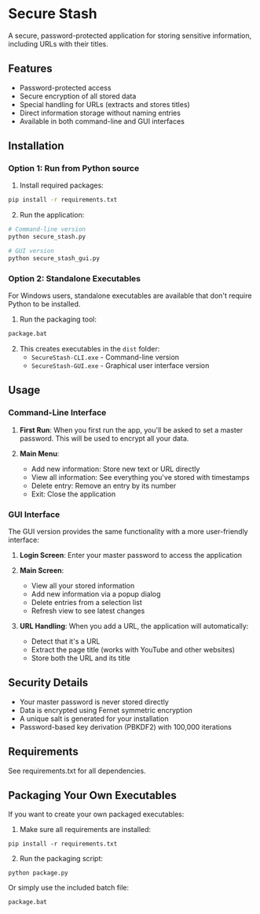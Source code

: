 # Secure Stash

A secure, password-protected application for storing sensitive information, including URLs with their titles.

## Features

- Password-protected access
- Secure encryption of all stored data
- Special handling for URLs (extracts and stores titles)
- Direct information storage without naming entries
- Available in both command-line and GUI interfaces

## Installation

### Option 1: Run from Python source

1. Install required packages:

```bash
pip install -r requirements.txt
```

2. Run the application:

```bash
# Command-line version
python secure_stash.py

# GUI version
python secure_stash_gui.py
```

### Option 2: Standalone Executables

For Windows users, standalone executables are available that don't require Python to be installed.

1. Run the packaging tool:
```bash
package.bat
```

2. This creates executables in the `dist` folder:
   - `SecureStash-CLI.exe` - Command-line version
   - `SecureStash-GUI.exe` - Graphical user interface version

## Usage

### Command-Line Interface

1. **First Run**: When you first run the app, you'll be asked to set a master password. This will be used to encrypt all your data.

2. **Main Menu**:
   - Add new information: Store new text or URL directly
   - View all information: See everything you've stored with timestamps
   - Delete entry: Remove an entry by its number
   - Exit: Close the application

### GUI Interface

The GUI version provides the same functionality with a more user-friendly interface:

1. **Login Screen**: Enter your master password to access the application
2. **Main Screen**: 
   - View all your stored information
   - Add new information via a popup dialog
   - Delete entries from a selection list
   - Refresh view to see latest changes

3. **URL Handling**: When you add a URL, the application will automatically:
   - Detect that it's a URL
   - Extract the page title (works with YouTube and other websites)
   - Store both the URL and its title

## Security Details

- Your master password is never stored directly
- Data is encrypted using Fernet symmetric encryption
- A unique salt is generated for your installation
- Password-based key derivation (PBKDF2) with 100,000 iterations

## Requirements

See requirements.txt for all dependencies.

## Packaging Your Own Executables

If you want to create your own packaged executables:

1. Make sure all requirements are installed:
```
pip install -r requirements.txt
```

2. Run the packaging script:
```
python package.py
```

Or simply use the included batch file:
```
package.bat
``` 